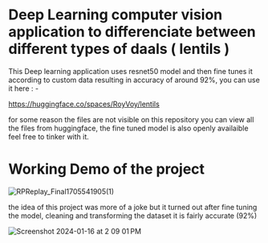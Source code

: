 # Deep Learning computer vision application to differenciate between different types of daals ( lentils ) 

This Deep learning application uses resnet50 model and then fine tunes it according to custom data resulting in accuracy of around 92%, you can use it here : - 

https://huggingface.co/spaces/RoyVoy/lentils

for some reason the files are not visible on this repository you can view all the files from huggingface, the fine tuned model is also openly availaible feel free to tinker with it. 


# Working Demo of the project 

![RPReplay_Final1705541905(1)](https://github.com/raghav-sharma272381/Computer_vision/assets/72136954/e05298e8-827a-4be2-bde9-89100d9bd073)


the idea of this project was more of a joke but it turned out after fine tuning the model, cleaning and transforming the dataset it is fairly accurate (92%) 

![Screenshot 2024-01-16 at 2 09 01 PM](https://github.com/raghav-sharma272381/Computer_vision/assets/72136954/480c8ecc-64bf-406d-bbfb-416548ad48de)
